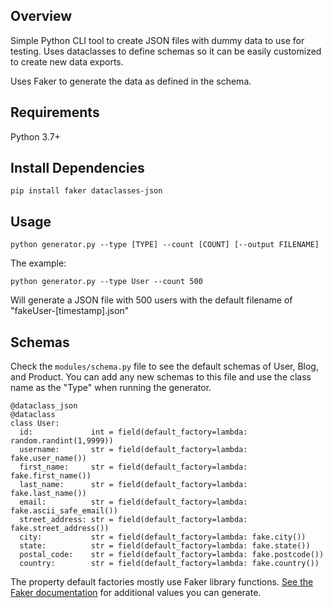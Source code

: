 ## Overview
Simple Python CLI tool to create JSON files with dummy data to use for testing. Uses dataclasses to define schemas so it can be easily customized to create new data exports.

Uses Faker to generate the data as defined in the schema.

## Requirements
Python 3.7+

## Install Dependencies
`pip install faker dataclasses-json`

## Usage

`python generator.py --type [TYPE] --count [COUNT] [--output FILENAME]`

The example:

`python generator.py --type User --count 500`

Will generate a JSON file with 500 users with the default filename of "fakeUser-[timestamp].json"

## Schemas

Check the `modules/schema.py` file to see the default schemas of User, Blog, and Product. You can add any new schemas to this file and use the class name as the "Type" when running the generator.

```
@dataclass_json
@dataclass
class User:
  id:             int = field(default_factory=lambda: random.randint(1,9999))
  username:       str = field(default_factory=lambda: fake.user_name())
  first_name:     str = field(default_factory=lambda: fake.first_name())
  last_name:      str = field(default_factory=lambda: fake.last_name())
  email:          str = field(default_factory=lambda: fake.ascii_safe_email())
  street_address: str = field(default_factory=lambda: fake.street_address())
  city:           str = field(default_factory=lambda: fake.city())
  state:          str = field(default_factory=lambda: fake.state())
  postal_code:    str = field(default_factory=lambda: fake.postcode())
  country:        str = field(default_factory=lambda: fake.country())
```
The property default factories mostly use Faker library functions. [See the Faker documentation](https://faker.readthedocs.io/en/master/) for additional values you can generate.
